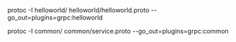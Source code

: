 protoc -I helloworld/ helloworld/helloworld.proto --go_out=plugins=grpc:helloworld



protoc -I common/ common/service.proto --go_out=plugins=grpc:common
